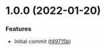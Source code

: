 # 1.0.0 (2022-01-20)


### Features

* Initial commit ([f49715b](https://github.com/awazevr/restore-previous-run-result-action/commit/f49715b0a345ae72d187eb1d28cf31f9a4907732))
